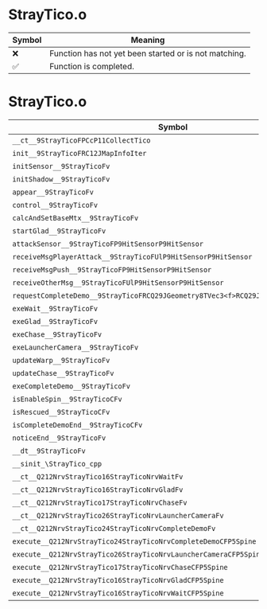 # StrayTico.o
| Symbol | Meaning 
| ------------- | ------------- 
| :x: | Function has not yet been started or is not matching. 
| :white_check_mark: | Function is completed. 


# StrayTico.o
| Symbol | Decompiled? |
| ------------- | ------------- |
| `__ct__9StrayTicoFPCcP11CollectTico` | :x: |
| `init__9StrayTicoFRC12JMapInfoIter` | :x: |
| `initSensor__9StrayTicoFv` | :x: |
| `initShadow__9StrayTicoFv` | :x: |
| `appear__9StrayTicoFv` | :x: |
| `control__9StrayTicoFv` | :x: |
| `calcAndSetBaseMtx__9StrayTicoFv` | :x: |
| `startGlad__9StrayTicoFv` | :x: |
| `attackSensor__9StrayTicoFP9HitSensorP9HitSensor` | :x: |
| `receiveMsgPlayerAttack__9StrayTicoFUlP9HitSensorP9HitSensor` | :x: |
| `receiveMsgPush__9StrayTicoFP9HitSensorP9HitSensor` | :x: |
| `receiveOtherMsg__9StrayTicoFUlP9HitSensorP9HitSensor` | :x: |
| `requestCompleteDemo__9StrayTicoFRCQ29JGeometry8TVec3<f>RCQ29JGeometry8TVec3<f>f` | :x: |
| `exeWait__9StrayTicoFv` | :x: |
| `exeGlad__9StrayTicoFv` | :x: |
| `exeChase__9StrayTicoFv` | :x: |
| `exeLauncherCamera__9StrayTicoFv` | :x: |
| `updateWarp__9StrayTicoFv` | :x: |
| `updateChase__9StrayTicoFv` | :x: |
| `exeCompleteDemo__9StrayTicoFv` | :x: |
| `isEnableSpin__9StrayTicoCFv` | :x: |
| `isRescued__9StrayTicoCFv` | :x: |
| `isCompleteDemoEnd__9StrayTicoCFv` | :x: |
| `noticeEnd__9StrayTicoFv` | :x: |
| `__dt__9StrayTicoFv` | :x: |
| `__sinit_\StrayTico_cpp` | :x: |
| `__ct__Q212NrvStrayTico16StrayTicoNrvWaitFv` | :x: |
| `__ct__Q212NrvStrayTico16StrayTicoNrvGladFv` | :x: |
| `__ct__Q212NrvStrayTico17StrayTicoNrvChaseFv` | :x: |
| `__ct__Q212NrvStrayTico26StrayTicoNrvLauncherCameraFv` | :x: |
| `__ct__Q212NrvStrayTico24StrayTicoNrvCompleteDemoFv` | :x: |
| `execute__Q212NrvStrayTico24StrayTicoNrvCompleteDemoCFP5Spine` | :x: |
| `execute__Q212NrvStrayTico26StrayTicoNrvLauncherCameraCFP5Spine` | :x: |
| `execute__Q212NrvStrayTico17StrayTicoNrvChaseCFP5Spine` | :x: |
| `execute__Q212NrvStrayTico16StrayTicoNrvGladCFP5Spine` | :x: |
| `execute__Q212NrvStrayTico16StrayTicoNrvWaitCFP5Spine` | :x: |
